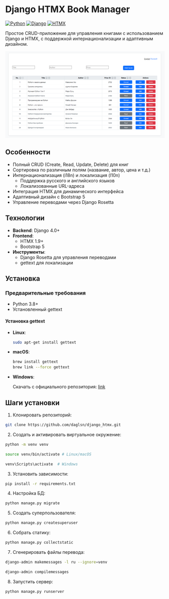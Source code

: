 # Django HTMX Book Manager

[![Python](https://img.shields.io/badge/Python-3.8%2B-blue)](https://python.org)
[![Django](https://img.shields.io/badge/Django-4.0%2B-green)](https://djangoproject.com)
[![HTMX](https://img.shields.io/badge/HTMX-1.9%2B-orange)](https://htmx.org)

Простое CRUD-приложение для управления книгами с использованием Django и HTMX, с поддержкой интернационализации и адаптивным дизайном.

![Screenshot](docs/img.png)

## Особенности

- Полный CRUD (Create, Read, Update, Delete) для книг
- Сортировка по различным полям (название, автор, цена и т.д.)
- Интернационализация (i18n) и локализация (l10n)
  - Поддержка русского и английского языков
  - Локализованные URL-адреса
- Интеграция HTMX для динамического интерфейса
- Адаптивный дизайн с Bootstrap 5
- Управление переводами через Django Rosetta

## Технологии

- **Backend**: Django 4.0+
- **Frontend**: 
  - HTMX 1.9+
  - Bootstrap 5
- **Инструменты**:
  - Django Rosetta для управления переводами
  - gettext для локализации

## Установка

### Предварительные требования

- Python 3.8+
- Установленный gettext

#### Установка gettext
- **Linux**:
  ```bash
  sudo apt-get install gettext
- **macOS**:

   ```bash
  brew install gettext
   brew link --force gettext
  
- **Windows**:

    Скачать с официального репозитория:
[link](https://github.com/mlocati/gettext-iconv-windows/releases/download/v0.21-v1.16/gettext0.21-iconv1.16-static-64.exe)

## Шаги установки
1. Клонировать репозиторий:

```bash
git clone https://github.com/daglsn/django_htmx.git
```

2. Создать и активировать виртуальное окружение:

```bash
python -m venv venv
```
```bash
source venv/bin/activate # Linux/macOS
```
```bash
venv\Scripts\activate  # Windows
```

3. Установить зависимости:

```bash
pip install -r requirements.txt
```
4. Настройка БД:

```bash
python manage.py migrate
```
5. Создать суперпользователя:

```bash
python manage.py createsuperuser
```
6. Собрать статику:

```bash
python manage.py collectstatic
```
7. Сгенерировать файлы перевода:

```bash
django-admin makemessages -l ru --ignore=venv
```
```bash
django-admin compilemessages
```
8. Запустить сервер:

```bash
python manage.py runserver
```

